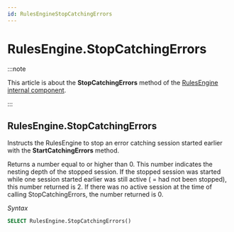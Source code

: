 ```yaml
---
id: RulesEngineStopCatchingErrors
---
```


# RulesEngine.StopCatchingErrors




:::note

This article is about the **StopCatchingErrors** method of the [RulesEngine internal component](/Extensions/RulesEngine_internal_component).

:::

## **RulesEngine.StopCatchingErrors**

Instructs the RulesEngine to stop an error catching session started earlier with the **StartCatchingErrors** method.

Returns a number equal to or higher than 0. This number indicates the nesting depth of the stopped session. If the stopped session was started while one session started earlier was still active ( = had not been stopped), this number returned is 2. If there was no active session at the time of calling StopCatchingErrors, the number returned is 0.

*Syntax*

```sql
SELECT RulesEngine.StopCatchingErrors()
```

 